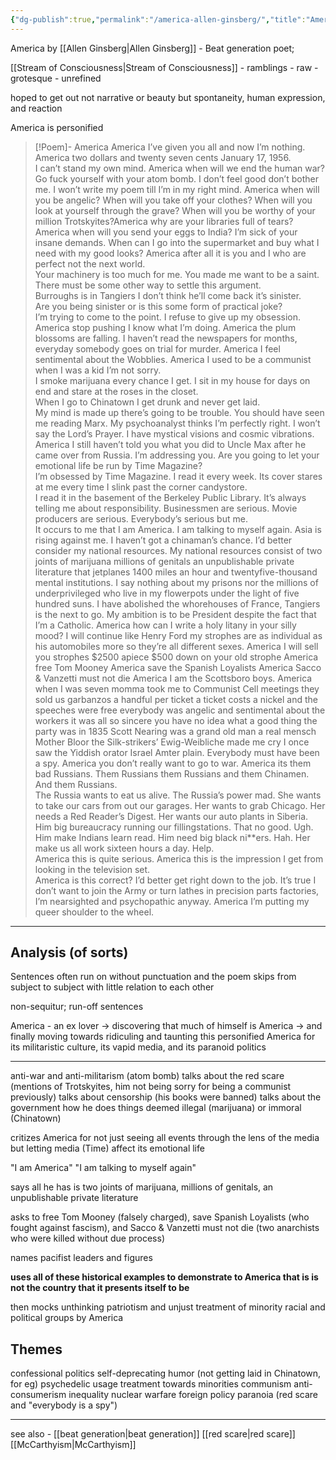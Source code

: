 ```yaml
---
{"dg-publish":true,"permalink":"/america-allen-ginsberg/","title":"America by Allen Ginsberg","tags":["english","poem","literature"],"created":"","updated":""}
---
```



America by 
[[Allen Ginsberg\|Allen Ginsberg]] - Beat generation poet; 

[[Stream of Consciousness\|Stream of Consciousness]] - ramblings - raw - grotesque - unrefined

hoped to get out not narrative or beauty but spontaneity, human expression, and reaction

America is personified

>[!Poem]- America 
> America I’ve given you all and now I’m nothing. America two dollars and twenty seven cents January 17, 1956.   
> I can’t stand my own mind.
> America when will we end the human war?
> Go fuck yourself with your atom bomb.
> I don’t feel good don’t bother me.
> I won’t write my poem till I’m in my right mind.
> America when will you be angelic?
> When will you take off your clothes?
> When will you look at yourself through the grave?
> When will you be worthy of your million Trotskyites?America why are your libraries full of tears?
> America when will you send your eggs to India?
> I’m sick of your insane demands.
> When can I go into the supermarket and buy what I need with my good looks?
> America after all it is you and I who are perfect not the next world.   
> Your machinery is too much for me.
> You made me want to be a saint.
> There must be some other way to settle this argument.   
> Burroughs is in Tangiers I don’t think he’ll come back it’s sinister.   
> Are you being sinister or is this some form of practical joke?   
> I’m trying to come to the point.
> I refuse to give up my obsession.
> America stop pushing I know what I’m doing.
> America the plum blossoms are falling.
> I haven’t read the newspapers for months, everyday somebody goes on trial for murder.
> America I feel sentimental about the Wobblies.
> America I used to be a communist when I was a kid I’m not sorry.   
> I smoke marijuana every chance I get.
> I sit in my house for days on end and stare at the roses in the closet.   
> When I go to Chinatown I get drunk and never get laid.   
> My mind is made up there’s going to be trouble.
> You should have seen me reading Marx.
> My psychoanalyst thinks I’m perfectly right.
> I won’t say the Lord’s Prayer.
> I have mystical visions and cosmic vibrations.
> America I still haven’t told you what you did to Uncle Max after he came over from Russia.
> I’m addressing you.
> Are you going to let your emotional life be run by Time Magazine?   
> I’m obsessed by Time Magazine.
> I read it every week.
> Its cover stares at me every time I slink past the corner candystore.   
> I read it in the basement of the Berkeley Public Library.
> It’s always telling me about responsibility. Businessmen are serious. Movie producers are serious. Everybody’s serious but me.   
> It occurs to me that I am America.
> I am talking to myself again. 
> Asia is rising against me.
> I haven’t got a chinaman’s chance.
> I’d better consider my national resources.
> My national resources consist of two joints of marijuana millions of genitals an unpublishable private literature that jetplanes 1400 miles an hour and twentyfive-thousand mental institutions.
> I say nothing about my prisons nor the millions of underprivileged who live in my flowerpots under the light of five hundred suns.
> I have abolished the whorehouses of France, Tangiers is the next to go.
> My ambition is to be President despite the fact that I’m a Catholic.
> America how can I write a holy litany in your silly mood?
> I will continue like Henry Ford my strophes are as individual as his automobiles more so they’re all different sexes.
> America I will sell you strophes $2500 apiece $500 down on your old strophe
> America free Tom Mooney
> America save the Spanish Loyalists 
> America Sacco & Vanzetti must not die
> America I am the Scottsboro boys.
> America when I was seven momma took me to Communist Cell meetings they sold us garbanzos a handful per ticket a ticket costs a nickel and the speeches were free everybody was angelic and sentimental about the workers it was all so sincere you have no idea what a good thing the party was in 1835 Scott Nearing was a grand old man a real mensch Mother Bloor the Silk-strikers’ Ewig-Weibliche made me cry I once saw the Yiddish orator Israel Amter plain. Everybody must have been a spy.
> America you don’t really want to go to war.
> America its them bad Russians.
> Them Russians them Russians and them Chinamen. And them Russians.   
> The Russia wants to eat us alive. The Russia’s power mad. She wants to take our cars from out our garages.
> Her wants to grab Chicago. Her needs a Red Reader’s Digest. Her wants our auto plants in Siberia. Him big bureaucracy running our fillingstations.
> That no good. Ugh. Him make Indians learn read. Him need big black ni**ers. Hah. Her make us all work sixteen hours a day. Help.   
> America this is quite serious.
> America this is the impression I get from looking in the television set.   
> America is this correct?
> I’d better get right down to the job.
> It’s true I don’t want to join the Army or turn lathes in precision parts factories, I’m nearsighted and psychopathic anyway.
> America I’m putting my queer shoulder to the wheel.

---

## Analysis (of sorts)

Sentences often run on without punctuation and the poem skips from subject to subject with little relation to each other 

non-sequitur; run-off sentences

America -  an ex lover -> discovering that much of himself is America -> and finally moving towards ridiculing and taunting this personified America for its militaristic culture, its vapid media, and its paranoid politics

---

anti-war and anti-militarism (atom bomb)
talks about the red scare (mentions of Trotskyites, him not being sorry for being a communist previously)
talks about censorship (his books were banned)
talks about the government
how he does things deemed illegal (marijuana) or immoral (Chinatown)

critizes America for not just seeing all events through the lens of the media but letting media (Time) affect its emotional life 

"I am America" 
"I am talking to myself again"

says all he has is two joints of marijuana, millions of genitals, an unpublishable private literature


asks to free Tom Mooney (falsely charged), save Spanish Loyalists (who fought against fascism), and Sacco & Vanzetti must not die (two anarchists who were killed without due process)

names pacifist leaders and figures

**uses all of these historical examples to demonstrate to America that is is not the country that it presents itself to be**

then mocks unthinking patriotism and unjust treatment of minority racial and political groups by America 

## Themes
confessional
politics 
self-deprecating humor (not getting laid in Chinatown, for eg)
psychedelic usage
treatment towards minorities
communism
anti-consumerism
inequality 
nuclear warfare 
foreign policy
paranoia (red scare and "everybody is a spy")

--- 

see also - 
[[beat generation\|beat generation]]
[[red scare\|red scare]]
[[McCarthyism\|McCarthyism]]